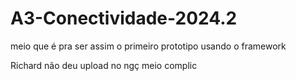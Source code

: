 # A3-Conectividade-2024.2

meio que é pra ser assim o primeiro prototipo usando o framework

Richard não deu upload no ngç meio complic
